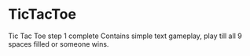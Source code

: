 # TicTacToe
Tic Tac Toe step 1 complete
Contains simple text gameplay, play till all 9 spaces filled or someone wins.
